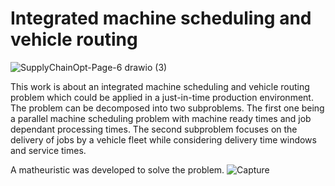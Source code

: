 # Integrated machine scheduling and vehicle routing
![SupplyChainOpt-Page-6 drawio (3)](https://user-images.githubusercontent.com/29587190/174334450-294e129e-f997-4125-aa71-e207da26cb8e.png)

This work is about an integrated machine scheduling and vehicle routing problem which
could be applied in a just-in-time production environment. The problem can be decomposed into two subproblems. The first one being a parallel machine scheduling problem
with machine ready times and job dependant processing times. The second subproblem
focuses on the delivery of jobs by a vehicle fleet while considering delivery time windows
and service times.

A matheuristic was developed to solve the problem.
![Capture](https://user-images.githubusercontent.com/29587190/174334918-63f6ff38-b98a-4418-bfa8-5db8fcdddcce.JPG)
